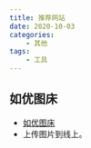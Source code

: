 ```yaml
---
title: 推荐网站
date: 2020-10-03
categories: 
    - 其他
tags: 
    - 工具
---
```


## 如优图床
- [如优图床](https://img.rruu.net/)
- 上传图片到线上。

